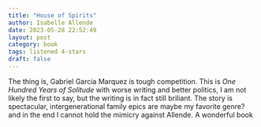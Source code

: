 ```yaml
---
title: "House of Spirits"
author: Isabelle Allende
date: 2023-05-28 22:52:49
layout: post
category: book
tags: listened 4-stars
draft: false
---
```


The thing is, Gabriel Garcia Marquez is tough competition. This is _One Hundred Years of Solitude_ with worse writing and better politics, I am not likely the first to say, but the writing is in fact still briliant. The story is spectacular, intergenerational family epics are maybe my favorite genre? and in the end I cannot hold the mimicry against Allende. A wonderful book
